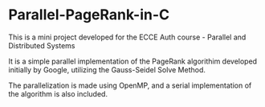 # Parallel-PageRank-in-C

This is a mini project developed for the ECCE Auth course - Parallel and Distributed Systems

It is a simple parallel implementation of the PageRank algorithim developed initially by Google, utilizing the Gauss-Seidel Solve Method.

The parallelization is made using OpenMP, and a serial implementation of the algorithm is also included.
